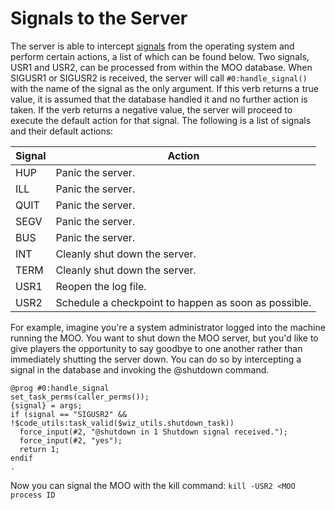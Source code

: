 # Signals to the Server

The server is able to intercept [signals](https://en.wikipedia.org/wiki/Signal_(IPC)) from the operating system and perform certain actions, a list of which can be found below. Two signals, USR1 and USR2, can be processed from within the MOO database. When SIGUSR1 or SIGUSR2 is received, the server will call `#0:handle_signal()` with the name of the signal as the only argument. If this verb returns a true value, it is assumed that the database handled it and no further action is taken. If the verb returns a negative value, the server will proceed to execute the default action for that signal. The following is a list of signals and their default actions:

| Signal | Action                                               |
| ------ | ---------------------------------------------------- |
| HUP    | Panic the server.                                    |
| ILL    | Panic the server.                                    |
| QUIT   | Panic the server.                                    |
| SEGV   | Panic the server.                                    |
| BUS    | Panic the server.                                    |
| INT    | Cleanly shut down the server.                        |
| TERM   | Cleanly shut down the server.                        |
| USR1   | Reopen the log file.                                 |
| USR2   | Schedule a checkpoint to happen as soon as possible. |

For example, imagine you're a system administrator logged into the machine running the MOO. You want to shut down the MOO server, but you'd like to give players the opportunity to say goodbye to one another rather than immediately shutting the server down. You can do so by intercepting a signal in the database and invoking the @shutdown command.

```
@prog #0:handle_signal
set_task_perms(caller_perms());
{signal} = args;
if (signal == "SIGUSR2" && !$code_utils:task_valid($wiz_utils.shutdown_task))
  force_input(#2, "@shutdown in 1 Shutdown signal received.");
  force_input(#2, "yes");
  return 1;
endif
.
```

Now you can signal the MOO with the kill command: `kill -USR2 <MOO process ID`
